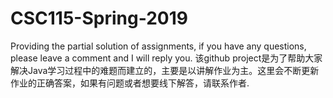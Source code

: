 # CSC115-Spring-2019

Providing the partial solution of assignments, if you have any questions, please leave a comment and I will reply you. 
该github project是为了帮助大家解决Java学习过程中的难题而建立的，主要是以讲解作业为主。这里会不断更新作业的正确答案，如果有问题或者想要线下解答，请联系作者.


